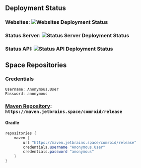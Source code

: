 ## Deployment Status

### Websites: ![Websites Deployment Status](https://teamcity.comroid.org/app/rest/builds/buildType:(id:org_comroid_website_deploy)/statusIcon)
### Status Server: ![Status Server Deployment Status](https://teamcity.comroid.org/app/rest/builds/buildType:(id:org_comroid_java_status_server_deploy)/statusIcon)
### Status API: ![Status API Deployment Status](https://teamcity.comroid.org/app/rest/builds/buildType:(id:org_comroid_java_status_server_deploy_api)/statusIcon)

## Space Repositories

### Credentials
```
Username: Anonymous.User
Password: anonymous
```

### [Maven Repository](https://comroid.jetbrains.space/packages/maven/release): `https://maven.jetbrains.space/comroid/release`
#### Gradle
```groovy
repositories {
    maven {
        url "https://maven.jetbrains.space/comroid/release"
        credentials.username "Anonymous.User"
        credentials.password "anonymous"
    }
}
```
